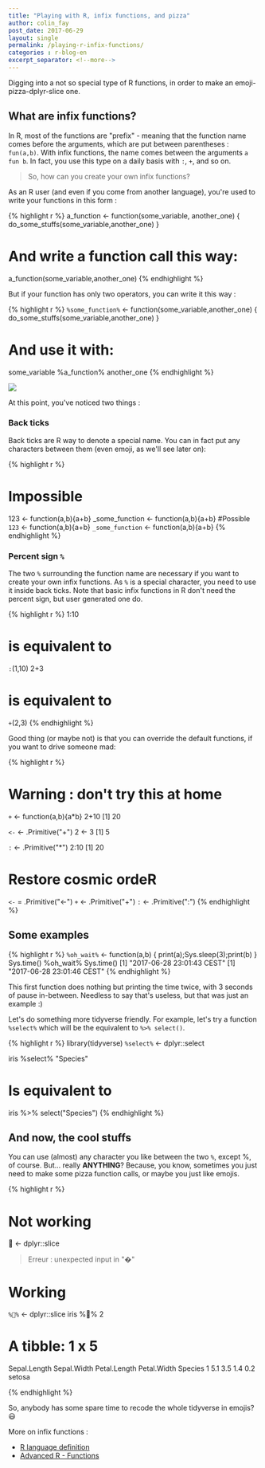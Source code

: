 ```yaml
---
title: "Playing with R, infix functions, and pizza"
author: colin_fay
post_date: 2017-06-29
layout: single
permalink: /playing-r-infix-functions/
categories : r-blog-en
excerpt_separator: <!--more-->
---
```


Digging into a not so special type of R functions, in order to make an emoji-pizza-dplyr-slice one.

<!--more-->

## What are infix functions? 

In R, most of the functions are "prefix" - meaning that the function name comes before the arguments, which are put between parentheses : `fun(a,b)`. With infix functions, the name comes between the arguments `a fun b`. In fact, you use this type on a daily basis with `:`, `+`, and so on. 

> So, how can you create your own infix functions? 

As an R user (and even if you come from another language), you're used to write your functions in this form : 

{% highlight r %}
a_function <- function(some_variable, another_one) {
  do_some_stuffs(some_variable,another_one)
}
# And write a function call this way:
a_function(some_variable,another_one)
{% endhighlight %}

But if your function has only two operators, you can write it this way : 

{% highlight r %}
`%some_function%` <- function(some_variable,another_one) {
  do_some_stuffs(some_variable,another_one)
}
# And use it with:
some_variable %a_function% another_one
{% endhighlight %}

![](https://media.giphy.com/media/sOGgevbtBDYKQ/giphy.gif)

At this point, you've noticed two things : 

### Back ticks 

Back ticks are R way to denote a special name. You can in fact put any characters between them (even emoji, as we'll see later on):

{% highlight r %}
# Impossible
123 <- function(a,b){a+b}
_some_function <- function(a,b){a+b}
#Possible
`123` <- function(a,b){a+b}
`_some_function` <- function(a,b){a+b}
{% endhighlight %}

### Percent sign `%` 

The two `%` surrounding the function name are necessary if you want to create your own infix functions. As `%` is a special character, you need to use it inside back ticks. Note that basic infix functions in R don't need the percent sign, but user generated one do. 

{% highlight r %}
1:10
# is equivalent to 
`:`(1,10)
2+3
# is equivalent to 
`+`(2,3)
{% endhighlight %}

Good thing (or maybe not) is that you can override the default functions, if you want to drive someone mad: 

{% highlight r %}
# Warning : don't try this at home 
`+` <- function(a,b){a*b}
2+10
[1] 20

`<-` <- .Primitive("+")
2 <- 3
[1] 5

`:` <- .Primitive("*")
2:10
[1] 20

# Restore cosmic ordeR 
`<-` = .Primitive("<-")
`+` <- .Primitive("+")
`:` <- .Primitive(":")
{% endhighlight %}

## Some examples 

{% highlight r %}
`%oh_wait%` <- function(a,b) {
  print(a);Sys.sleep(3);print(b)
  }
Sys.time() %oh_wait% Sys.time()
[1] "2017-06-28 23:01:43 CEST"
[1] "2017-06-28 23:01:46 CEST"
{% endhighlight %}

This first function does nothing but printing the time twice, with 3 seconds of pause in-between. Needless to say that's useless, but that was just an example :) 

Let's do something more tidyverse friendly. For example, let's try a function `%select%` which will be the equivalent to `%>% select()`. 

{% highlight r %}
library(tidyverse)
`%select%` <- dplyr::select

iris %select% "Species"
# Is equivalent to 
iris %>% select("Species")
{% endhighlight %}

## And now, the cool stuffs

You can use (almost) any character you like between the two `%`, except %, of course. But... really **ANYTHING**? Because, you know, sometimes you just need to make some pizza function calls, or maybe you just like emojis. 

{% highlight r %}
# Not working 

🍕 <- dplyr::slice
> Erreur : unexpected input in "�"

# Working 

`%🍕%` <- dplyr::slice
iris %🍕% 2

# A tibble: 1 x 5
  Sepal.Length Sepal.Width Petal.Length Petal.Width Species
         <dbl>       <dbl>        <dbl>       <dbl>  <fctr>
1          5.1         3.5          1.4         0.2  setosa

{% endhighlight %}

So, anybody has some spare time to recode the whole tidyverse in emojis? 😃

More on infix functions : 

+ [R language definition](https://cran.r-project.org/doc/manuals/r-release/R-lang.html#Special-operators)
+ [Advanced R - Functions](http://adv-r.had.co.nz/Functions.html)
